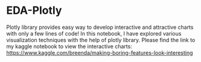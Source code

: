 # EDA-Plotly
Plotly library provides easy way to develop interactive and attractive charts with only a few lines of code! In this notebook, I have explored various visualization techniques with the help of plotly library. Please find the link to my kaggle notebook to view the interactive charts: https://www.kaggle.com/breenda/making-boring-features-look-interesting
